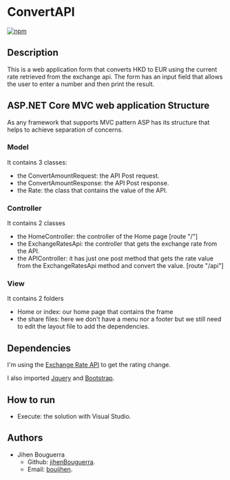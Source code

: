 # ConvertAPI
[![npm](https://img.shields.io/badge/langage-ASP.Netcore-blue.svg?style=flat-square)](https://dotnet.microsoft.com/apps/aspnet/) 
## Description ##
This is a web application form that converts HKD to EUR using the current rate retrieved from the exchange api. The form has an input field that allows the user to enter a number and then print the result. 


## ASP.NET Core MVC web application Structure

As any framework that supports MVC pattern ASP has its structure that helps to achieve separation of concerns.

### Model ##
It contains 3 classes:
- the ConvertAmountRequest: the API Post request.
- the ConvertAmountResponse: the API Post response.
- the Rate: the class that contains the value of the API.


### Controller ##
It contains 2 classes 
- the HomeController: the controller of the Home page [route "/"]
- the ExchangeRatesApi: the controller that gets the exchange rate from the API. 
- the APIController: it has just one post method that gets the rate value from the ExchangeRatesApi method and convert the value. [route "/api"]


### View ##
It contains 2 folders
- Home or index: our home page that contains the frame 
- the share files: here we don't have a menu nor a footer but  we still need to edit the layout file
to add the dependencies.

## Dependencies ##
I'm using the [Exchange Rate API](https://api.exchangeratesapi.io/) to get the rating change.

I also imported [Jquery](https://jquery.com/) and [Bootstrap](https://getbootstrap.com/).


## How to run ##

* Execute: the solution with Visual Studio.

## Authors ##

* Jihen Bouguerra 
  * Github: [jihenBouguerra](https://github.com/jihenBouguerra).
  * Email: [boujihen](mailto:boujihen647@gmail.com).
  


